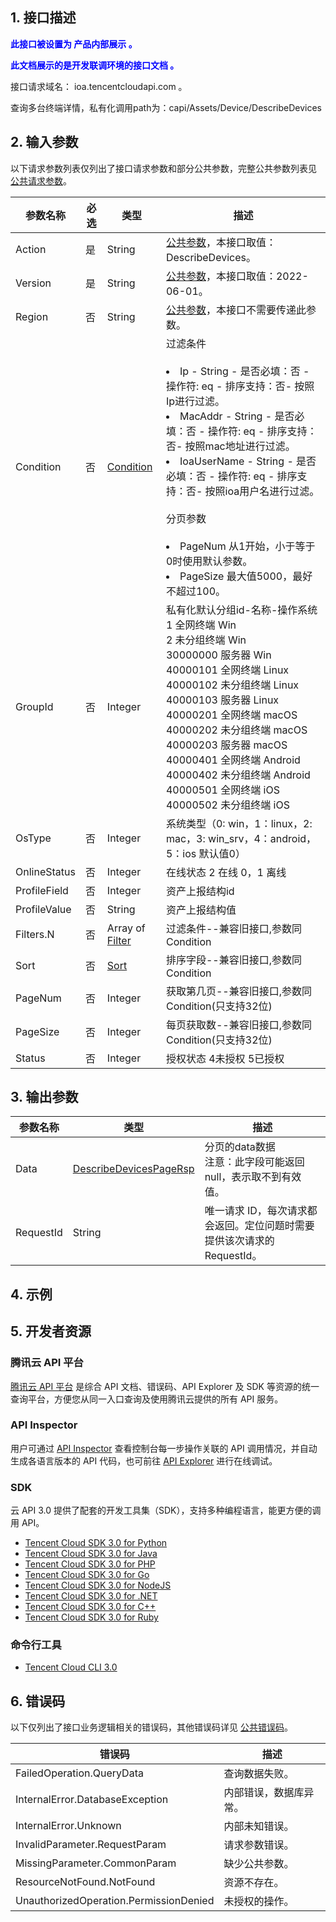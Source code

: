 ## 1. 接口描述

<strong><font color="blue">此接口被设置为 产品内部展示 。</font></strong>

<strong><font color="blue">此文档展示的是开发联调环境的接口文档 。</font></strong>

接口请求域名： ioa.tencentcloudapi.com 。

查询多台终端详情，私有化调用path为：capi/Assets/Device/DescribeDevices

## 2. 输入参数

以下请求参数列表仅列出了接口请求参数和部分公共参数，完整公共参数列表见 [公共请求参数](/document/product/1679/14881?!preview&preview_docmenu=1&lang=cn&!document=1)。

| 参数名称 | 必选 | 类型 | 描述 |
|---------|---------|---------|---------|
| Action | 是 | String | [公共参数](/document/product/1679/14881?!preview&preview_docmenu=1&lang=cn&!document=1)，本接口取值：DescribeDevices。 |
| Version | 是 | String | [公共参数](/document/product/1679/14881?!preview&preview_docmenu=1&lang=cn&!document=1)，本接口取值：2022-06-01。 |
| Region | 否 | String | [公共参数](/document/product/1679/14881?!preview&preview_docmenu=1&lang=cn&!document=1)，本接口不需要传递此参数。 |
| Condition | 否 | [Condition](/document/product/1679/76684?!preview&preview_docmenu=1&lang=cn&!document=1#Condition) | 过滤条件<br><br/><li>Ip - String - 是否必填：否 - 操作符: eq  - 排序支持：否- 按照Ip进行过滤。</li><li>MacAddr - String - 是否必填：否 - 操作符: eq  - 排序支持：否- 按照mac地址进行过滤。</li><li>IoaUserName - String - 是否必填：否 - 操作符: eq  - 排序支持：否- 按照ioa用户名进行过滤。</li><br/>分页参数<br><br/><li>PageNum 从1开始，小于等于0时使用默认参数。</li><li>PageSize 最大值5000，最好不超过100。</li> |
| GroupId | 否 | Integer | 私有化默认分组id-名称-操作系统<br/>1	全网终端	Win<br/>2	未分组终端	Win<br/>30000000	服务器	Win<br/>40000101	全网终端	Linux<br/>40000102	未分组终端	Linux<br/>40000103	服务器	Linux<br/>40000201	全网终端	macOS<br/>40000202	未分组终端	macOS<br/>40000203	服务器	macOS<br/>40000401	全网终端	Android<br/>40000402	未分组终端	Android<br/>40000501	全网终端	iOS<br/>40000502	未分组终端	iOS |
| OsType | 否 | Integer | 系统类型（0: win，1：linux，2: mac，3: win_srv，4：android，5：ios   默认值0） |
| OnlineStatus | 否 | Integer | 在线状态 2 在线 0，1 离线 |
| ProfileField | 否 | Integer | 资产上报结构id |
| ProfileValue | 否 | String | 资产上报结构值 |
| Filters.N | 否 | Array of [Filter](/document/product/1679/76684?!preview&preview_docmenu=1&lang=cn&!document=1#Filter) | 过滤条件--兼容旧接口,参数同Condition |
| Sort | 否 | [Sort](/document/product/1679/76684?!preview&preview_docmenu=1&lang=cn&!document=1#Sort) | 排序字段--兼容旧接口,参数同Condition |
| PageNum | 否 | Integer | 获取第几页--兼容旧接口,参数同Condition(只支持32位) |
| PageSize | 否 | Integer | 每页获取数--兼容旧接口,参数同Condition(只支持32位) |
| Status | 否 | Integer | 授权状态 4未授权 5已授权 |

## 3. 输出参数

| 参数名称 | 类型 | 描述 |
|---------|---------|---------|
| Data | [DescribeDevicesPageRsp](/document/product/1679/76684?!preview&preview_docmenu=1&lang=cn&!document=1#DescribeDevicesPageRsp) | 分页的data数据<br/>注意：此字段可能返回 null，表示取不到有效值。|
| RequestId | String | 唯一请求 ID，每次请求都会返回。定位问题时需要提供该次请求的 RequestId。|

## 4. 示例


## 5. 开发者资源

### 腾讯云 API 平台

[腾讯云 API 平台](https://cloud.tencent.com/api) 是综合 API 文档、错误码、API Explorer 及 SDK 等资源的统一查询平台，方便您从同一入口查询及使用腾讯云提供的所有 API 服务。

### API Inspector

用户可通过 [API Inspector](https://cloud.tencent.com/document/product/1278/49361) 查看控制台每一步操作关联的 API 调用情况，并自动生成各语言版本的 API 代码，也可前往 [API Explorer](https://cloud.tencent.com/document/product/1278/46697) 进行在线调试。

### SDK

云 API 3.0 提供了配套的开发工具集（SDK），支持多种编程语言，能更方便的调用 API。

* [Tencent Cloud SDK 3.0 for Python](https://github.com/TencentCloud/tencentcloud-sdk-python/blob/master/tencentcloud/ioa/v20220601/ioa_client.py)
* [Tencent Cloud SDK 3.0 for Java](https://github.com/TencentCloud/tencentcloud-sdk-java/blob/master/src/main/java/com/tencentcloudapi/ioa/v20220601/IoaClient.java)
* [Tencent Cloud SDK 3.0 for PHP](https://github.com/TencentCloud/tencentcloud-sdk-php/blob/master/src/TencentCloud/Ioa/V20220601/IoaClient.php)
* [Tencent Cloud SDK 3.0 for Go](https://github.com/TencentCloud/tencentcloud-sdk-go/blob/master/tencentcloud/ioa/v20220601/client.go)
* [Tencent Cloud SDK 3.0 for NodeJS](https://github.com/TencentCloud/tencentcloud-sdk-nodejs/blob/master/tencentcloud/services/ioa/v20220601/ioa_client.js)
* [Tencent Cloud SDK 3.0 for .NET](https://github.com/TencentCloud/tencentcloud-sdk-dotnet/blob/master/TencentCloud/Ioa/V20220601/IoaClient.cs)
* [Tencent Cloud SDK 3.0 for C++](https://github.com/TencentCloud/tencentcloud-sdk-cpp/blob/master/ioa/src/v20220601/IoaClient.cpp)
* [Tencent Cloud SDK 3.0 for Ruby](https://github.com/TencentCloud/tencentcloud-sdk-ruby/blob/master/tencentcloud-sdk-ioa/lib/v20220601/client.rb)

### 命令行工具

* [Tencent Cloud CLI 3.0](https://cloud.tencent.com/document/product/440/6176)

## 6. 错误码

以下仅列出了接口业务逻辑相关的错误码，其他错误码详见 [公共错误码](/document/product/1679/44019?!preview&preview_docmenu=1&lang=cn&!document=1#.E5.85.AC.E5.85.B1.E9.94.99.E8.AF.AF.E7.A0.81)。

| 错误码 | 描述 |
|---------|---------|
| FailedOperation.QueryData | 查询数据失败。 |
| InternalError.DatabaseException | 内部错误，数据库异常。 |
| InternalError.Unknown | 内部未知错误。 |
| InvalidParameter.RequestParam | 请求参数错误。 |
| MissingParameter.CommonParam | 缺少公共参数。 |
| ResourceNotFound.NotFound | 资源不存在。 |
| UnauthorizedOperation.PermissionDenied | 未授权的操作。 |
